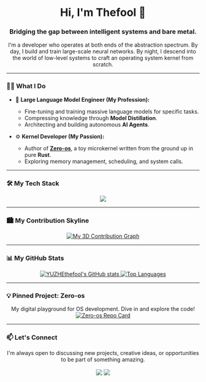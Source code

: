 <div align="center">

# Hi, I'm Thefool 👋

### Bridging the gap between intelligent systems and bare metal.
<p>I'm a developer who operates at both ends of the abstraction spectrum. By day, I build and train large-scale neural networks. By night, I descend into the world of low-level systems to craft an operating system kernel from scratch.</p>

</div>

---

### 👨‍💻 What I Do

- 🧠 **Large Language Model Engineer (My Profession):**
  - Fine-tuning and training massive language models for specific tasks.
  - Compressing knowledge through **Model Distillation**.
  - Architecting and building autonomous **AI Agents**.

- ⚙️ **Kernel Developer (My Passion):**
  - Author of [**Zero-os**](https://github.com/YUZHEthefool/Zero-os), a toy microkernel written from the ground up in pure **Rust**.
  - Exploring memory management, scheduling, and system calls.

---

### 🛠️ My Tech Stack

<p align="center">
  <a href="https://skillicons.dev">
    <img src="https://skillicons.dev/icons?i=rust,python,go,java,pytorch,docker,linux,qemu" />
  </a>
</p>

---

### 🏙️ My Contribution Skyline

<p align="center">
  <a href="https://github.com/YUZHEthefool">
    <img src="https://github-profile-3d-contrib.vercel.app/api?username=YUZHEthefool&theme=github_dark" alt="My 3D Contribution Graph" />
  </a>
</p>



---

### 📊 My GitHub Stats

<p align="center">
  <a href="https://github.com/anuraghazra/github-readme-stats">
    <!-- Customize the theme here: https://github.com/anuraghazra/github-readme-stats/blob/master/themes/README.md -->
    <img src="https://github-readme-stats.vercel.app/api?username=YUZHEthefool&show_icons=true&theme=tokyonight&count_private=true&hide_border=true&" alt="YUZHEthefool's GitHub stats" />
    <img src="https://github-readme-stats.vercel.app/api/top-langs/?username=YUZHEthefool&layout=compact&theme=tokyonight&hide_border=true&" alt="Top Languages" />
  </a>
</p>

---

### 💡 Pinned Project: Zero-os

<p align="center">
  My digital playground for OS development. Dive in and explore the code!
  <a href="https://github.com/YUZHEthefool/Zero-os">
    <!-- Customize the theme here: https://github.com/anuraghazra/github-readme-stats/blob/master/themes/README.md -->
    <img src="https://github-readme-stats.vercel.app/api/pin/?username=YUZHEthefool&repo=Zero-os&theme=tokyonight&hide_border=true" alt="Zero-os Repo Card" />
  </a>
</p>

---

### 📫 Let's Connect

<p align="center">
  I'm always open to discussing new projects, creative ideas, or opportunities to be part of something amazing.
  <br/><br/>
  <!-- Replace with your actual links -->
  <a href="mailto:your-email@example.com"><img src="https://img.shields.io/badge/Email-D14836?style=for-the-badge&logo=gmail&logoColor=white"></a>
  <a href="https://www.linkedin.com/in/your-linkedin-profile/"><img src="https://img.shields.io/badge/LinkedIn-0077B5?style=for-the-badge&logo=linkedin&logoColor=white"></a>
</p>
